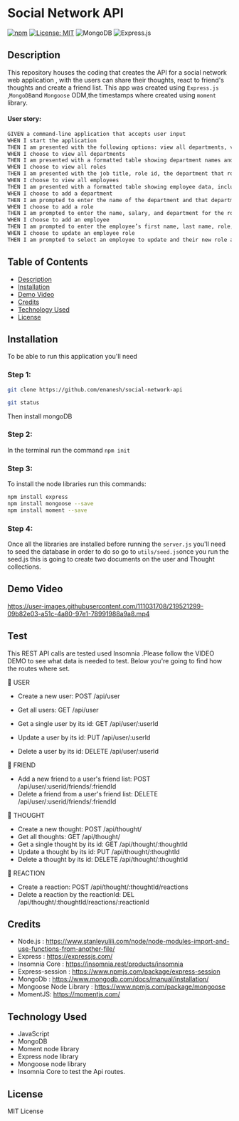 # Social Network API 

[![npm](https://badge.fury.io/js/inquirer.svg)](http://badge.fury.io/js/inquirer)
[![License: MIT](https://img.shields.io/badge/License-MIT-yellow.svg)](https://opensource.org/licenses/MIT)
![MongoDB](https://img.shields.io/badge/MongoDB-%234ea94b.svg?style=for-the-badge&logo=mongodb&logoColor=white)
![Express.js](https://img.shields.io/badge/express.js-%23404d59.svg?style=for-the-badge&logo=express&logoColor=%2361DAFB)
  
  ## Description
  
 This repository houses the coding that creates the API for a social network web application , with the users can share their thoughts, react to friend's thoughts and create a friend list. This app was created using `Express.js` ,`MongoDB`and `Mongoose` ODM,the timestamps where created using `moment` library.


#### User story:

```md
GIVEN a command-line application that accepts user input
WHEN I start the application
THEN I am presented with the following options: view all departments, view all roles, view all employees, add a department, add a role, add an employee, and update an employee role
WHEN I choose to view all departments
THEN I am presented with a formatted table showing department names and department ids
WHEN I choose to view all roles
THEN I am presented with the job title, role id, the department that role belongs to, and the salary for that role
WHEN I choose to view all employees
THEN I am presented with a formatted table showing employee data, including employee ids, first names, last names, job titles, departments, salaries, and managers that the employees report to
WHEN I choose to add a department
THEN I am prompted to enter the name of the department and that department is added to the database
WHEN I choose to add a role
THEN I am prompted to enter the name, salary, and department for the role and that role is added to the database
WHEN I choose to add an employee
THEN I am prompted to enter the employee’s first name, last name, role, and manager, and that employee is added to the database
WHEN I choose to update an employee role
THEN I am prompted to select an employee to update and their new role and this information is updated in the database 
```



## Table of Contents
- [Description](#description)
- [Installation](#installation)
- [Demo Video](#demo-video)
- [Credits](#credits)
- [Technology Used](#technology-used)
- [License](#license)

## Installation

To be able to run this application you'll need

### Step 1:

```sh
git clone https://github.com/enanesh/social-network-api

git status 
```

Then install mongoDB 

### Step 2:

In the terminal run the command `npm init`

### Step 3:

To install the node libraries run this commands:
```sh
npm install express
npm install mongoose --save
npm install moment --save   

```



### Step 4:

Once all the libraries are installed before running the `server.js` you'll need to seed the database in order to do so go to `utils/seed.js`once you run the seed.js this is going to create two documents on the user and Thought collections.




## Demo Video




https://user-images.githubusercontent.com/111031708/219521299-09b82e03-a51c-4a80-97e1-78991988a9a8.mp4




## Test

This REST API calls are tested used Insomnia .Please follow the VIDEO DEMO to see what data is needed to test. Below you're going to find how the routes where set. 

📁 USER

- Create a new user: POST /api/user

- Get all users: GET /api/user

- Get a single user by its id: GET /api/user/:userId

- Update a user by its id: PUT /api/user/:userId

- Delete a user by its id: DELETE /api/user/:userId


📁 FRIEND

- Add a new friend to a user's friend list: POST /api/user/:userid/friends/:friendId
- Delete a friend from a user's friend list: DELETE /api/user/:userid/friends/:friendId

📁 THOUGHT

- Create a new thought: POST /api/thought/
- Get all thoughts: GET /api/thought/
- Get a single thought by its id: GET /api/thought/:thoughtId
- Update a thought by its id: PUT /api/thought/:thoughtId
- Delete a thought by its id: DELETE /api/thought/:thoughtId


📁 REACTION

- Create a reaction: POST /api/thought/:thoughtId/reactions
- Delete a reaction by the reactionId: DEL /api/thought/:thoughtId/reactions/:reactionId




## Credits

- Node.js : https://www.stanleyulili.com/node/node-modules-import-and-use-functions-from-another-file/
- Express : https://expressjs.com/
- Insomnia Core : https://insomnia.rest/products/insomnia
- Express-session : https://www.npmjs.com/package/express-session
- MongoDb : https://www.mongodb.com/docs/manual/installation/
- Mongoose Node Library : https://www.npmjs.com/package/mongoose
- MomentJS: https://momentjs.com/



## Technology Used
- JavaScript
- MongoDB
- Moment node library
- Express node library
- Mongoose node library
- Insomnia Core to test the Api routes.



## License

MIT License
